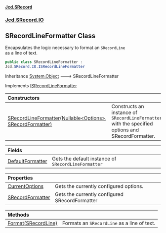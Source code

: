 #### [Jcd.SRecord](index.md 'index')
### [Jcd.SRecord.IO](Jcd.SRecord.IO.md 'Jcd.SRecord.IO')

## SRecordLineFormatter Class

Encapsulates the logic necessary to format an `SRecordLine`  
as a line of text.

```csharp
public class SRecordLineFormatter :
Jcd.SRecord.IO.ISRecordLineFormatter
```

Inheritance [System.Object](https://docs.microsoft.com/en-us/dotnet/api/System.Object 'System.Object') &#129106; SRecordLineFormatter

Implements [ISRecordLineFormatter](Jcd.SRecord.IO.ISRecordLineFormatter.md 'Jcd.SRecord.IO.ISRecordLineFormatter')

| Constructors | |
| :--- | :--- |
| [SRecordLineFormatter(Nullable&lt;Options&gt;, SRecordFormatter)](Jcd.SRecord.IO.SRecordLineFormatter.SRecordLineFormatter(System.Nullable_Jcd.SRecord.IO.SRecordLineFormatter.Options_,Jcd.SRecord.SRecordFormatter).md 'Jcd.SRecord.IO.SRecordLineFormatter.SRecordLineFormatter(System.Nullable<Jcd.SRecord.IO.SRecordLineFormatter.Options>, Jcd.SRecord.SRecordFormatter)') | Constructs an instance of `SRecordLineFormatter` with the specified<br/>options and SRecordFormatter. |

| Fields | |
| :--- | :--- |
| [DefaultFormatter](Jcd.SRecord.IO.SRecordLineFormatter.DefaultFormatter.md 'Jcd.SRecord.IO.SRecordLineFormatter.DefaultFormatter') | Gets the default instance of `SRecordLineFormatter` |

| Properties | |
| :--- | :--- |
| [CurrentOptions](Jcd.SRecord.IO.SRecordLineFormatter.CurrentOptions.md 'Jcd.SRecord.IO.SRecordLineFormatter.CurrentOptions') | Gets the currently configured options. |
| [SRecordFormatter](Jcd.SRecord.IO.SRecordLineFormatter.SRecordFormatter.md 'Jcd.SRecord.IO.SRecordLineFormatter.SRecordFormatter') | Gets the currently configured SRecordFormatter |

| Methods | |
| :--- | :--- |
| [Format(SRecordLine)](Jcd.SRecord.IO.SRecordLineFormatter.Format(Jcd.SRecord.Parsers.SRecordLine).md 'Jcd.SRecord.IO.SRecordLineFormatter.Format(Jcd.SRecord.Parsers.SRecordLine)') | Formats an `SRecordLine` as a line of text. |
